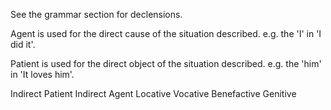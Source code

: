 See the grammar section for declensions.

Agent is used for the direct cause of the situation described. e.g. the 'I' in 'I did it'.

Patient is used for the direct object of the situation described. e.g. the 'him' in 'It loves him'.

Indirect Patient
Indirect Agent
Locative
Vocative
Benefactive
Genitive
